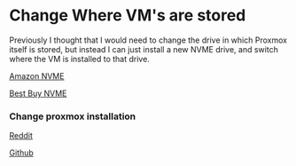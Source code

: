 # Change Where VM's are stored
Previously I thought that I would need to change the drive in which Proxmox itself is stored, but instead I can just install a new NVME drive, and switch where the VM is installed to that drive.

[Amazon NVME](https://www.amazon.com/s?k=nvme&crid=2JMYWERU6L02B&sprefix=nvme%2Caps%2C112&ref=nb_sb_noss_1)

[Best Buy NVME](https://www.bestbuy.com/site/searchpage.jsp?st=nvme&_dyncharset=UTF-8&_dynSessConf=&id=pcat17071&type=page&sc=Global&cp=1&nrp=&sp=&qp=&list=n&af=true&iht=y&usc=All+Categories&ks=960&keys=keys)

### Change proxmox installation
[Reddit](https://www.reddit.com/r/Proxmox/comments/mgc4ed/easiest_way_to_transfer_proxmox_install_to_a_new/)


[Github](https://github.com/DerDanilo/proxmox-stuff)
